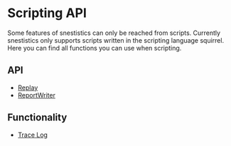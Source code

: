 Scripting API
=============
Some features of snestistics can only be reached from scripts. Currently snestistics only supports scripts written in the scripting language squirrel. Here you can find all functions you can use when scripting.

API
---
* [Replay](api/replay)
* [ReportWriter](api/report-writer)

Functionality
-------------
* [Trace Log](scripting-trace-log)
